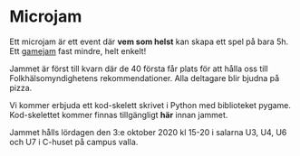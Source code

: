 # Microjam

Ett microjam är ett event där **vem som helst** kan skapa ett spel på
bara 5h. Ett [gamejam](https://en.wikipedia.org/wiki/Game_jam) fast mindre, helt enkelt!

Jammet är först till kvarn där de 40 första får plats för att hålla oss till
Folkhälsomyndighetens rekommendationer. Alla deltagare blir bjudna på pizza.

Vi kommer erbjuda ett kod-skelett skrivet i Python med biblioteket pygame.
Kod-skelettet kommer finnas tillgängligt **här** innan jammet.

Jammet hålls lördagen den 3:e oktober 2020 kl 15-20 i salarna U3, U4, U6 och U7 i C-huset på campus valla.

